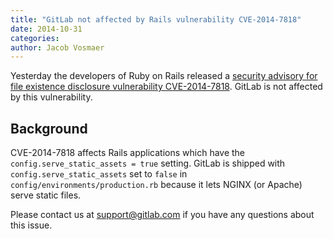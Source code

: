 ```yaml
---
title: "GitLab not affected by Rails vulnerability CVE-2014-7818"
date: 2014-10-31
categories:
author: Jacob Vosmaer
---
```


Yesterday the developers of Ruby on Rails released a [security advisory for file existence disclosure vulnerability CVE-2014-7818](https://groups.google.com/d/msg/rubyonrails-security/dCp7duBiQgo/v_R_8PFs5IwJ).
GitLab is not affected by this vulnerability.

<!-- more -->

## Background

CVE-2014-7818 affects Rails applications which have the `config.serve_static_assets = true` setting.
GitLab is shipped with `config.serve_static_assets` set to `false` in `config/environments/production.rb` because it lets NGINX (or Apache) serve static files.

Please contact us at support@gitlab.com if you have any questions about this issue.
